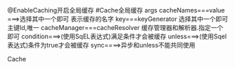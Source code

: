 @EnableCaching开启全局缓存
#Cache全局缓存
args
cacheNames===value  ===>选择其中一个即可  表示缓存的名字
key===keyGenerator 选择其中一个即可主键Id,唯一
cacheManager===cacheResolver 缓存管理器和解析器.指定一个即可
condition===>(使用SqEL表达式)满足条件才会被缓存
unless===>(使用Sqel表达式)条件为true才会被缓存
sync====>异步和unless不能共同使用

Cache
